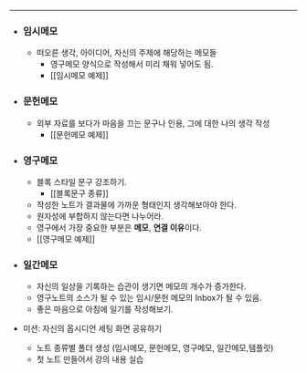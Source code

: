 ----
- ### 임시메모
	- 떠오른 생각, 아이디어, 자신의 주제에 해당하는 메모들
		- 영구메모 양식으로 작성해서 미리 채워 넣어도 됨.
		- [[임시메모 예제]]
- ### 문헌메모
	- 외부 자료를 보다가 마음을 끄는 문구나 인용, 그에 대한 나의 생각 작성
		- [[문헌메모 예제]]
- ### 영구메모
	- 블록 스타일 문구 강조하기.
		- [[블록문구 종류]]
	- 작성한 노트가 결과물에 가까운 형태인지 생각해보아야 한다.
	- 원자성에 부합하지 않는다면 나누어라.
	- 영구에서 가장 중요한 부분은 **메모**, **연결 이유**이다.
	- [[영구메모 예제]]
- ### 일간메모
	- 자신의 일상을 기록하는 습관이 생기면 메모의 개수가 증가한다.
	- 영구노트의 소스가 될 수 있는 임시/문헌 메모의 Inbox가 될 수 있음.
	- 좋은 마음으로 아침에 일기를 작성해보기.

- 미션: 자신의 옵시디언 세팅 화면 공유하기
	- 노트 종류별 폴더 생성 (임시메모, 문헌메모, 영구메모, 일간메모,템플릿)
	- 첫 노트 만들어서 강의 내용 실습
